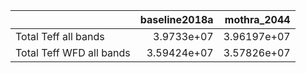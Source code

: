 |                          |   baseline2018a |   mothra_2044 |
|:-------------------------|----------------:|--------------:|
| Total Teff all bands     |     3.9733e+07  |   3.96197e+07 |
| Total Teff WFD all bands |     3.59424e+07 |   3.57826e+07 |
